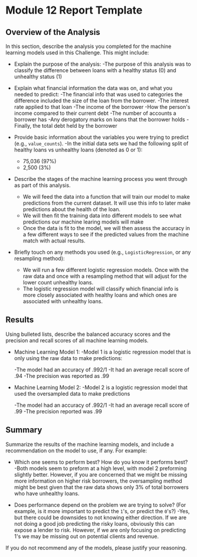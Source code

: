 # Module 12 Report Template

## Overview of the Analysis

In this section, describe the analysis you completed for the machine learning models used in this Challenge. This might include:

* Explain the purpose of the analysis:
   -The purpose of this analysis was to classify the difference between loans with a healthy status (0) and unhealthy status (1) 

* Explain what financial information the data was on, and what you needed to predict:
   -The financial info that was used to categories the difference included the size of the loan from the borrower.
   -The interest rate applied to that loan
   -The income of the borrower 
   -How the person's income compared to their current debt
   -The number of accounts a borrower has
   -Any derogatory marks on loans that the borrower holds
   -Finally, the total debt held by the borrower

* Provide basic information about the variables you were trying to predict (e.g., `value_counts`).
  -In the initial data sets we had the following split of healthy loans vs unhealthy loans (denoted as 0 or 1):
    - 75,036 (97%)
    - 2,500 (3%)

* Describe the stages of the machine learning process you went through as part of this analysis.
  - We will feed the data into a function that will train our model to make predictions from the current dataset. It will use this info to later make predictions about the health of the loan. 
  - We will then fit the training data into different models to see what predictions our machine learing models will make
  - Once the data is fit to the model, we will then assess the accuracy in a few different ways to see if the predicted values from the machine match with actual results.

* Briefly touch on any methods you used (e.g., `LogisticRegression`, or any resampling method):
  - We will run a few different logistic regression models. Once with the raw data and once with a resampling method that will adjust for the lower count unhealthy loans.
  - The logistic regression model will classify which financial info is more closely associated with healthy loans and which ones are associated with unhealthy loans.

## Results

Using bulleted lists, describe the balanced accuracy scores and the precision and recall scores of all machine learning models.

* Machine Learning Model 1:
  -Model 1 is a logistic regression model that is only using the raw data to make predictions:

    -The model had an accuracy of .992/1
    -It had an average recall score of .94
    -The precision was reported as .99




* Machine Learning Model 2:
  -Model 2 is a logistic regression model that used the oversampled data to make predictions

    -The model had an accuracy of .992/1
    -It had an average recall score of .99
    -The precision reported was .99

## Summary

Summarize the results of the machine learning models, and include a recommendation on the model to use, if any. For example:
* Which one seems to perform best? How do you know it performs best?
  -Both models seem to preform at a high level, with model 2 preforming slightly better. However, if you are concerned that we might be missing more information on higher risk borrowers, the oversampling method might be best given that the raw data shows only 3% of total borrowers who have unhealthy loans.

* Does performance depend on the problem we are trying to solve? (For example, is it more important to predict the `1`'s, or predict the `0`'s?)
  -Yes, but there could be downsides to not knowing either direction. If we are not doing a good job predicting the risky loans, obviously this can expose a lender to risk. However, if we are only focusing on predicting 1's we may be missing out on potential clients and revenue. 

If you do not recommend any of the models, please justify your reasoning.
